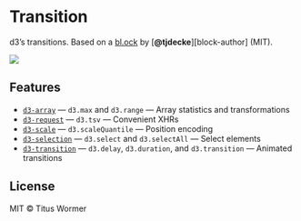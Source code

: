 # Transition

d3’s transitions.  Based on a [bl.ock][block] by [**@tjdecke**][block-author]
(MIT).

[![][cover]][url]

## Features

*   [`d3-array`](https://github.com/d3/d3-array#api-reference)
    — `d3.max` and `d3.range`
    — Array statistics and transformations
*   [`d3-request`](https://github.com/d3/d3-request)
    — `d3.tsv`
    — Convenient XHRs
*   [`d3-scale`](https://github.com/d3/d3-scale#api-reference)
    — `d3.scaleQuantile`
    — Position encoding
*   [`d3-selection`](https://github.com/d3/d3-selection#api-reference)
    — `d3.select` and `d3.selectAll`
    — Select elements
*   [`d3-transition`](https://github.com/d3/d3-transition#api-reference)
    — `d3.delay`, `d3.duration`, and `d3.transition`
    — Animated transitions

## License

MIT © Titus Wormer

[block]: https://bl.ocks.org/tjdecke/5558084

[author]: https://github.com/tjdecke

[cover]: preview.png

[url]: https://cmda-fe3.github.io/course-17-18/class-3-transition/wooorm
